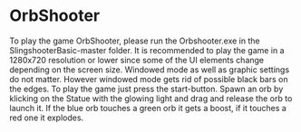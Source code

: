 # OrbShooter

To play the game OrbShooter, please run the Orbshooter.exe in the SlingshooterBasic-master folder.
It is recommended to play the game in a 1280x720 resolution or lower since some of the UI elements change depending on the screen size. Windowed mode as well as graphic settings do not matter. However windowed mode gets rid of possible black bars on the edges.
To play the game just press the start-button. Spawn an orb by klicking on the Statue with the glowing light and drag and release the orb to launch it.
If the blue orb touches a green orb it gets a boost, if it touches a red one it explodes.

